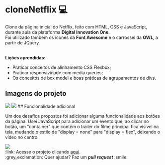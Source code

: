 # cloneNetflix :computer:
<p>Clone da página inicial do Netflix, feito com HTML, CSS e JavaScript, durante aula da plataforma <b>Digital Innovation One</b>. <br>
Foi utilizado também os ícones da <b>Font Awesome</b> e o carrossel da <b>OWL</b>, a partir de JQuery.</p> <br>
<strong>Lições aprendidas:</strong>

<ul>
  <li>Praticar conceitos de alinhamento CSS Flexbox;</li>
  <li>Praticar responsividade com media queries;</li>
  <li>Os conceitos de box model e boas práticas de agrupamentos de divs.</li>
</ul>

## Imagens do projeto
<img src="/img/projeto.png">
<img src="/img/projeto2.png">
## Funcionalidade adicional
<p>Um dos desafios propostos foi adicionar alguma funcionalidade aos botões da página. Usei JavaScript para adicionar um evento que, ao clicar no botão, um "container" que contém o trailer do filme principal fica visível na tela, mudando o estilo de "display = none" para "display = flex", deixando o vídeo no centro. </p>

<img src="/img/botao.gif">

<br>
:link: Acesse o projeto clicando <a href="https://moacirdavidag.github.io/cloneNetflix/">aqui</a>.<br>
:grey_exclamation: Quer ajudar? Faz um <b><i>pull request</i></b> :smile: 
